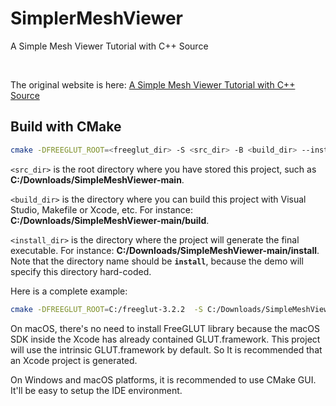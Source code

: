 # SimplerMeshViewer
A Simple Mesh Viewer Tutorial with C++ Source

<br />

The original website is here: [A Simple Mesh Viewer Tutorial with C++ Source](https://www3.cs.stonybrook.edu/~gu/tutorial/MeshViewer.html)

## Build with CMake

```bash
cmake -DFREEGLUT_ROOT=<freeglut_dir> -S <src_dir> -B <build_dir> --install-prefix <install_dir>
```

`<src_dir>` is the root directory where you have stored this project, such as **C:/Downloads/SimpleMeshViewer-main**.

`<build_dir>` is the directory where you can build this project with Visual Studio, Makefile or Xcode, etc. For instance: **C:/Downloads/SimpleMeshViewer-main/build**.

`<install_dir>` is the directory where the project will generate the final executable. For instance: **C:/Downloads/SimpleMeshViewer-main/install**.
Note that the directory name should be **`install`**, because the demo will specify this directory hard-coded.

Here is a complete example:

```bash
cmake -DFREEGLUT_ROOT=C:/freeglut-3.2.2  -S C:/Downloads/SimpleMeshViewer-main  -B C:/Downloads/SimpleMeshViewer-main/build  --install-prefix C:/Downloads/SimpleMeshViewer-main/install
```

On macOS, there's no need to install FreeGLUT library because the macOS SDK inside the Xcode has already contained GLUT.framework. This project will use the intrinsic GLUT.framework by default. So It is recommended that an Xcode project is generated.

On Windows and macOS platforms, it is recommended to use CMake GUI. It'll be easy to setup the IDE environment.

